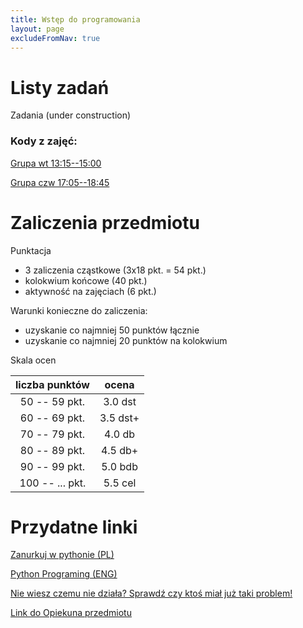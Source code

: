 ```yaml
---
title: Wstęp do programowania
layout: page
excludeFromNav: true
---
```


# Listy zadań

Zadania (under construction)

### Kody z zajęć:

[Grupa wt 13:15--15:00](https://github.com/andywiecko/Wstep-do-programowania/tree/grupa-wt-1315-1500)

[Grupa czw 17:05--18:45](https://github.com/andywiecko/Wstep-do-programowania/tree/grupa-cz-1705-1845)


# Zaliczenia przedmiotu
Punktacja
* 3 zaliczenia cząstkowe (3x18 pkt. = 54 pkt.)
* kolokwium końcowe (40 pkt.)
* aktywność na zajęciach (6 pkt.)

Warunki konieczne do zaliczenia:
* uzyskanie co najmniej 50 punktów łącznie
* uzyskanie co najmniej 20 punktów na kolokwium

Skala ocen

| liczba punktów | ocena 
| :---: | :---: 
| 50 -- 59 pkt. | 3.0 dst
| 60 -- 69 pkt. | 3.5 dst+
| 70 -- 79 pkt. | 4.0 db
| 80 -- 89 pkt. | 4.5 db+
| 90 -- 99 pkt. | 5.0 bdb
| 100 -- ... pkt. | 5.5 cel

# Przydatne linki
[Zanurkuj w pythonie (PL)](https://pl.wikibooks.org/wiki/Zanurkuj_w_Pythonie)

[Python Programing (ENG)](https://en.wikibooks.org/wiki/Python_Programming)

[Nie wiesz czemu nie działa? Sprawdź czy ktoś miał już taki problem!](https://stackoverflow.com/)

[Link do Opiekuna przedmiotu](http://www.if.pwr.edu.pl/~tarnowski/201920z_wdp_ftopt.html)
